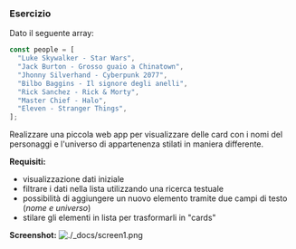 ### Esercizio

Dato il seguente array:

```javascript
const people = [
  "Luke Skywalker - Star Wars",
  "Jack Burton - Grosso guaio a Chinatown",
  "Jhonny Silverhand - Cyberpunk 2077",
  "Bilbo Baggins - Il signore degli anelli",
  "Rick Sanchez - Rick & Morty",
  "Master Chief - Halo",
  "Eleven - Stranger Things",
];
```

Realizzare una piccola web app per visualizzare delle card con i nomi del personaggi e l'universo di appartenenza stilati in maniera differente.

**Requisiti:**

- visualizzazione dati iniziale
- filtrare i dati nella lista utilizzando una ricerca testuale
- possibilità di aggiungere un nuovo elemento tramite due campi di testo (_nome e universo_)
- stilare gli elementi in lista per trasformarli in "cards"

**Screenshot:**
![./_docs/screen1.png](./_docs/screen1.png)
